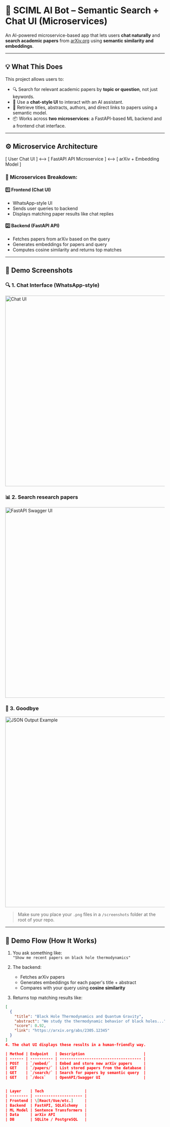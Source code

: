 # 🤖 SCIML AI Bot – Semantic Search + Chat UI (Microservices)

An AI-powered microservice-based app that lets users **chat naturally** and **search academic papers** from [arXiv.org](https://arxiv.org) using **semantic similarity and embeddings**.

---

## 💡 What This Does

This project allows users to:

- 🔍 Search for relevant academic papers by **topic or question**, not just keywords.
- 💬 Use a **chat-style UI** to interact with an AI assistant.
- 🤖 Retrieve titles, abstracts, authors, and direct links to papers using a semantic model.
- 📦 Works across **two microservices**: a FastAPI-based ML backend and a frontend chat interface.

---

## ⚙️ Microservice Architecture
[ User Chat UI ] <--> [ FastAPI API Microservice ] <--> [ arXiv + Embedding Model ]


### 🧩 Microservices Breakdown:

#### 1️⃣ **Frontend (Chat UI)**
- WhatsApp-style UI
- Sends user queries to backend
- Displays matching paper results like chat replies

#### 2️⃣ **Backend (FastAPI API)**
- Fetches papers from arXiv based on the query
- Generates embeddings for papers and query
- Computes cosine similarity and returns top matches

---

## 📸 Demo Screenshots

### 🔍 1. Chat Interface (WhatsApp-style)
<img src="welcome.png" alt="Chat UI" width="600">

### 📊 2. Search research papers
<img src="search.png" alt="FastAPI Swagger UI" width="600">

### 📄 3. Goodbye
<img src="cya.png" alt="JSON Output Example" width="600">

> Make sure you place your `.png` files in a `/screenshots` folder at the root of your repo.

---

## 🚀 Demo Flow (How It Works)

1. You ask something like:  
   `"Show me recent papers on black hole thermodynamics"`

2. The backend:
   - Fetches arXiv papers
   - Generates embeddings for each paper's title + abstract
   - Compares with your query using **cosine similarity**

3. Returns top matching results like:
```json
[
  {
    "title": "Black Hole Thermodynamics and Quantum Gravity",
    "abstract": "We study the thermodynamic behavior of black holes...",
    "score": 0.92,
    "link": "https://arxiv.org/abs/2305.12345"
  }
]
4. The chat UI displays these results in a human-friendly way.

| Method | Endpoint   | Description                          |
| ------ | ---------- | ------------------------------------ |
| POST   | `/embed/`  | Embed and store new arXiv papers     |
| GET    | `/papers/` | List stored papers from the database |
| GET    | `/search/` | Search for papers by semantic query  |
| GET    | `/docs`    | OpenAPI/Swagger UI                   |


| Layer    | Tech                  |
| -------- | --------------------- |
| Frontend | \[React/Vue/etc.]     |
| Backend  | FastAPI, SQLAlchemy   |
| ML Model | Sentence Transformers |
| Data     | arXiv API             |
| DB       | SQLite / PostgreSQL   |

